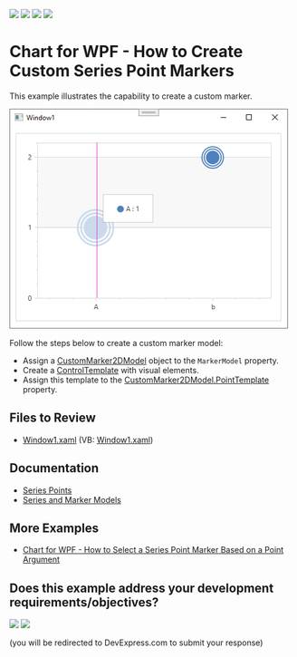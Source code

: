 <!-- default badges list -->
![](https://img.shields.io/endpoint?url=https://codecentral.devexpress.com/api/v1/VersionRange/128569564/24.2.1%2B)
[![](https://img.shields.io/badge/Open_in_DevExpress_Support_Center-FF7200?style=flat-square&logo=DevExpress&logoColor=white)](https://supportcenter.devexpress.com/ticket/details/E1943)
[![](https://img.shields.io/badge/📖_How_to_use_DevExpress_Examples-e9f6fc?style=flat-square)](https://docs.devexpress.com/GeneralInformation/403183)
[![](https://img.shields.io/badge/💬_Leave_Feedback-feecdd?style=flat-square)](#does-this-example-address-your-development-requirementsobjectives)
<!-- default badges end -->

# Chart for WPF -  How to Create Custom Series Point Markers

This example illustrates the capability to create a custom marker.

![Custom Point Marker](./images/chart.png)

Follow the steps below to create a custom marker model:

* Assign a [CustomMarker2DModel](https://docs.devexpress.com/WPF/DevExpress.Xpf.Charts.CustomMarker2DModel) object to the `MarkerModel` property.
* Create a [ControlTemplate](https://learn.microsoft.com/en-us/dotnet/desktop/wpf/controls/how-to-create-apply-template?view=netdesktop-7.0) with visual elements.
* Assign this template to the [CustomMarker2DModel.PointTemplate](https://docs.devexpress.com/WPF/DevExpress.Xpf.Charts.CustomMarker2DModel.PointTemplate) property.

## Files to Review 

* [Window1.xaml](./CS/WpfApplication1/Window1.xaml) (VB: [Window1.xaml](./VB/WpfApplication1/Window1.xaml))

## Documentation

* [Series Points](https://docs.devexpress.com/WPF/6340/controls-and-libraries/charts-suite/chart-control/series/series-points)
* [Series and Marker Models](https://docs.devexpress.com/WPF/4285/controls-and-libraries/charts-suite/chart-control/series/series-and-marker-models)

## More Examples 

* [Chart for WPF - How to Select a Series Point Marker Based on a Point Argument](https://github.com/DevExpress-Examples/select-a-series-point-marker-based-on-a-point-argument)
<!-- feedback -->
## Does this example address your development requirements/objectives?

[<img src="https://www.devexpress.com/support/examples/i/yes-button.svg"/>](https://www.devexpress.com/support/examples/survey.xml?utm_source=github&utm_campaign=wpf-chart-create-custom-series-point-markers&~~~was_helpful=yes) [<img src="https://www.devexpress.com/support/examples/i/no-button.svg"/>](https://www.devexpress.com/support/examples/survey.xml?utm_source=github&utm_campaign=wpf-chart-create-custom-series-point-markers&~~~was_helpful=no)

(you will be redirected to DevExpress.com to submit your response)
<!-- feedback end -->
